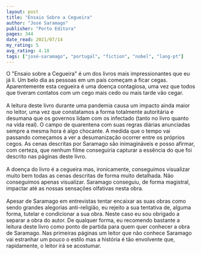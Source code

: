 ```yaml
---
layout: post
title: "Ensaio Sobre a Cegueira"
author: "José Saramago"
publisher: "Porto Editora"
pages: 344
date_read: 2021/07/14
my_rating: 5
avg_rating: 4.18
tags: ["josé-saramago", "portugal", "fiction", "nobel", "lang-pt"]
---
```


O "Ensaio sobre a Cegueira" é um dos livros mais impressionantes que eu já li. Um belo dia as pessoas em um país começam a ficar cegas. Aparentemente esta cegueira é uma doença contagiosa, uma vez que todos que tiveram contatos com um cego mais cedo ou mais tarde vão cegar. <br/><br/>A leitura deste livro durante uma pandemia causa um impacto ainda maior no leitor, uma vez que constatamos a forma totalmente autoritária e desumana que os governos lidam com os infectado (tanto no livro quanto na vida real). O campo de quarentena com suas regras diárias anunciadas sempre a mesma hora é algo chocante. A medida que o tempo vai passando começamos a ver a desumanização ocorrer entre os próprios cegos. As cenas descritas por Saramago são inimagináveis e posso afirmar, com certeza, que nenhum filme conseguiria capturar a essência do que foi descrito nas páginas deste livro. <br/><br/>A doença do livro é a cegueira mas, ironicamente, conseguimos visualizar muito bem todas as cenas descritas de forma muito detalhada. Não conseguimos apenas visualizar. Saramago conseguiu, de forma magistral, impactar até as nossas sensações olfativas nesta obra. <br/><br/>Apesar de Saramago em entrevistas tentar encaixar as suas obras como sendo grandes alegorias anti-religião, eu rejeito a sua tentativa de, alguma forma, tutelar e condicionar a sua obra. Neste caso eu sou obrigado a separar a obra do autor. De qualquer forma, eu recomendo bastante a leitura deste livro como ponto de partida para quem quer conhecer a obra de Saramago. Nas primeiras páginas um leitor que não conhece Saramago vai estranhar um pouco o estilo mas a história é tão envolvente que, rapidamente, o leitor irá se acostumar.

